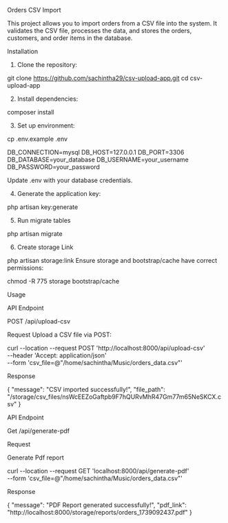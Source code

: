 Orders CSV Import

This project allows you to import orders from a CSV file into the system. It validates the CSV file, processes the data, and stores the orders, customers, and order items in the database.

Installation

1. Clone the repository:

git clone https://github.com/sachintha29/csv-upload-app.git
cd csv-upload-app

2. Install dependencies:

composer install

3. Set up environment:

cp .env.example .env

DB_CONNECTION=mysql
DB_HOST=127.0.0.1
DB_PORT=3306
DB_DATABASE=your_database
DB_USERNAME=your_username
DB_PASSWORD=your_password


Update .env with your database credentials.

4. Generate the application key:

php artisan key:generate


5. Run migrate tables

php artisan migrate 

6. Create storage Link

php artisan storage:link
Ensure storage and bootstrap/cache have correct permissions:

chmod -R 775 storage bootstrap/cache


Usage

API Endpoint


POST /api/upload-csv

Request
Upload a CSV file via POST:


curl --location --request POST 'http://localhost:8000/api/upload-csv' \
--header 'Accept: application/json' \
--form 'csv_file=@"/home/sachintha/Music/orders_data.csv"'


Response


{
    "message": "CSV imported successfully!",
    "file_path": "/storage/csv_files/nsWcEEZoGaftpb9F7hQURvMhR47Gm77m65NeSKCX.csv"
}

API Endpoint


Get /api/generate-pdf

Request

Generate Pdf report

curl --location --request GET 'localhost:8000/api/generate-pdf' \
--form 'csv_file=@"/home/sachintha/Music/orders_data.csv"'

Response

{
    "message": "PDF Report generated successfully!",
    "pdf_link": "http://localhost:8000/storage/reports/orders_1739092437.pdf"
}


